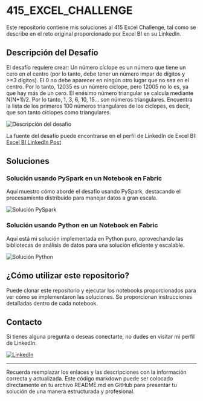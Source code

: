 # 415_EXCEL_CHALLENGE

Este repositorio contiene mis soluciones al 415 Excel Challenge, tal como se describe en el reto original proporcionado por Excel BI en su LinkedIn.

## Descripción del Desafío

El desafío requiere crear:
Un número cíclope es un número que tiene un cero en el centro (por lo tanto, debe tener un número impar de dígitos y >=3 dígitos). El 0 no debe aparecer en ningún otro lugar que no sea en el centro. Por lo tanto, 12035 es un número cíclope, pero 12005 no lo es, ya que hay más de un cero.
El enésimo número triangular se calcula mediante N(N+1)/2. Por lo tanto, 1, 3, 6, 10, 15... son números triangulares.
Encuentra la lista de los primeros 100 números triangulares de los cíclopes, es decir, que son tanto cíclopes como triangulares.

![Descripción del desafío](https://github.com/cristobalsalcedo90/BI_Challenges/blob/4c425ad3d4a63f76840d0d6d84a9b21e18932295/415_EXCEL_CHALLENGE/ExcelBI.PNG)

La fuente del desafío puede encontrarse en el perfil de LinkedIn de Excel BI: [Excel BI LinkedIn Post](https://www.linkedin.com/posts/excelbi_excel-challenge-problem-activity-7175702542939549697-smzf?utm_source=share&utm_medium=member_desktop)

## Soluciones

### Solución usando PySpark en un Notebook en Fabric

Aquí muestro cómo abordé el desafío usando PySpark, destacando el procesamiento distribuido para manejar datos a gran escala.

![Solución PySpark](https://github.com/cristobalsalcedo90/BI_Challenges/blob/1495221ae98b8544ab496731fa7957a167a3ab13/415_EXCEL_CHALLENGE/415_EXCEL_CHALLENGE%20PySpark.PNG)

### Solución usando Python en un Notebook en Fabric

Aquí está mi solución implementada en Python puro, aprovechando las bibliotecas de análisis de datos para una solución eficiente y escalable.

![Solución Python](https://github.com/cristobalsalcedo90/BI_Challenges/blob/4c425ad3d4a63f76840d0d6d84a9b21e18932295/415_EXCEL_CHALLENGE/415_EXCEL_CHALLENGE%20Python.PNG)

## ¿Cómo utilizar este repositorio?

Puede clonar este repositorio y ejecutar los notebooks proporcionados para ver cómo se implementaron las soluciones. Se proporcionan instrucciones detalladas dentro de cada notebook.

## Contacto

Si tienes alguna pregunta o deseas conectarte, no dudes en visitar mi perfil de LinkedIn.

[![LinkedIn](https://img.shields.io/badge/LinkedIn-Cristobal%20Salcedo-blue)](https://www.linkedin.com/in/cristobal-salcedo)

---

Recuerda reemplazar los enlaces y las descripciones con la información correcta y actualizada. Este código markdown puede ser colocado directamente en tu archivo README.md en GitHub para presentar tu solución de una manera estructurada y profesional.
